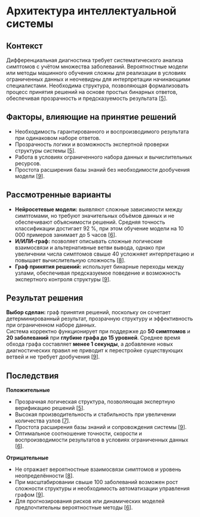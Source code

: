 # Архитектура интеллектуальной системы

## Контекст
Дифференциальная диагностика требует систематического анализа симптомов с учётом множества заболеваний. Вероятностные модели или методы машинного обучения сложны для реализации в условиях ограниченных данных и неочевидны для интерпретации начинающими специалистами.
Необходима структура, позволяющая формализовать процесс принятия решений на основе простых бинарных ответов, обеспечивая прозрачность и предсказуемость результата [[5](./sources.md#ref5)].

## Факторы, влияющие на принятие решений
- Необходимость гарантированного и воспроизводимого результата при одинаковом наборе ответов.  
- Прозрачность логики и возможность экспертной проверки структуры системы [[5](./sources.md#ref5)].  
- Работа в условиях ограниченного набора данных и вычислительных ресурсов.  
- Простота расширения базы знаний без необходимости дообучения модели [[9](./sources.md#ref9)].

## Рассмотренные варианты
- **Нейросетевые модели:** выявляют сложные зависимости между симптомами, но требуют значительных объёмов данных и не обеспечивают объяснимости решений. Средняя точность классификации достигает 92 %, при этом обучение модели на 10 000 примеров занимает до 5 часов [[6](./sources.md#ref6)].  
- **И/ИЛИ-граф:** позволяет описывать сложные логические взаимосвязи и альтернативные ветви вывода, однако при увеличении числа симптомов свыше 40 усложняет интерпретацию и повышает вычислительную сложность [[8](./sources.md#ref8)].  
- **Граф принятия решений:** использует бинарные переходы между узлами, обеспечивая предсказуемое поведение и возможность экспертного контроля структуры [[9](./sources.md#ref9)].

## Результат решения
**Выбор сделан:** граф принятия решений, поскольку он сочетает детерминированный результат, прозрачную структуру и эффективность при ограниченном наборе данных.  
Система корректно функционирует при поддержке до **50 симптомов** и **20 заболеваний** при **глубине графа до 15 уровней**. Среднее время обхода графа составляет **менее 1 секунды**, а добавление новых диагностических правил не приводит к перестройке существующих ветвей и не требует дообучения [[9](./sources.md#ref9)].

## Последствия

**Положительные**

- Прозрачная логическая структура, позволяющая экспертную верификацию решений [[5](./sources.md#ref5)].  
- Высокая производительность и стабильность при увеличении количества узлов [[7](./sources.md#ref7)].  
- Простота расширения базы знаний и сопровождения системы [[9](./sources.md#ref9)].  
- Оптимальное соотношение точности, скорости и воспроизводимости результатов в условиях ограниченных данных [[6](./sources.md#ref6)].  

**Отрицательные**

- Не отражает вероятностные взаимосвязи симптомов и уровень неопределённости [[8](./sources.md#ref8)].  
- При масштабировании свыше 100 заболеваний возможен рост сложности структуры и необходимость автоматизации управления графом [[9](./sources.md#ref9)].  
- Для прогнозирования рисков или динамических моделей предпочтительны вероятностные методы [[6](./sources.md#ref6)].
